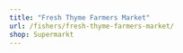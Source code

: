 ```yaml
---
title: "Fresh Thyme Farmers Market"
url: /fishers/fresh-thyme-farmers-market/
shop: Supermarkt
---
```

